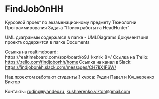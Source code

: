 # FindJobOnHH

Курсовой проект по экзаменационному предмету Технологии Программирования
Задача "Поиск работы на HeadHunter"

UML диаграммы содержатся в папке - UMLDiagrams
Документация проекта содержится в папке Documents

Ссылка на realtimeboard: https://realtimeboard.com/app/board/o9J_kxnkk_8=/
Ссылка на Trello: https://trello.com/findjobonhh/home
Ссылка на канал в Slack: https://findjobonhh.slack.com/messages/CH7RX1F6W/

Над проектом работают студенты 3 курса: Рудин Павел и Кушнеренко Виктор

Контакты: rudinp@yandex.ru, kushnerenko.viktor@gmail.com